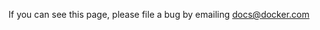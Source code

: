 <!--[metadata]>
+++
title = "Docker Store"
description = "Docker Store menu"
keywords = ["Docker, docker, store, purchase images"]
type = "menu"
[menu.main]
identifier="docker-store"
+++
<![end-metadata]-->

If you can see this page, please file a bug by emailing docs@docker.com
